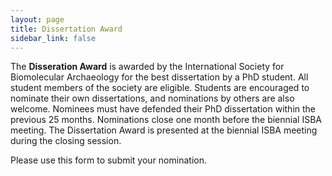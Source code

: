 ```yaml
---
layout: page
title: Dissertation Award
sidebar_link: false
---
```


The <b>Disseration Award</b> is awarded by the International Society for Biomolecular Archaeology for the best dissertation
by a PhD student. All student members of the society are eligible. Students are encouraged to nominate their own dissertations, and nominations by others are also welcome. Nominees must have defended their PhD dissertation within the previous 25 months. 
Nominations close one month before the biennial ISBA meeting. The Dissertation Award is presented at the biennial ISBA meeting 
during the closing session.

Please use this form to submit your nomination. 
